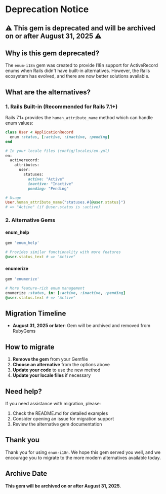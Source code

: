 # Deprecation Notice

## ⚠️ This gem is deprecated and will be archived on or after August 31, 2025 ⚠️

## Why is this gem deprecated?

The `enum-i18n` gem was created to provide I18n support for ActiveRecord enums when Rails didn't have built-in alternatives. However, the Rails ecosystem has evolved, and there are now better solutions available.

## What are the alternatives?

### 1. Rails Built-in (Recommended for Rails 7.1+)

Rails 7.1+ provides the `human_attribute_name` method which can handle enum values:

```ruby
class User < ApplicationRecord
  enum :status, [:active, :inactive, :pending]
end

# In your locale files (config/locales/en.yml)
en:
  activerecord:
    attributes:
      user:
        statuses:
          active: "Active"
          inactive: "Inactive"
          pending: "Pending"

# Usage
User.human_attribute_name("statuses.#{@user.status}")
# => "Active" (if @user.status is :active)
```

### 2. Alternative Gems

#### enum_help
```ruby
gem 'enum_help'

# Provides similar functionality with more features
@user.status_text # => "Active"
```

#### enumerize
```ruby
gem 'enumerize'

# More feature-rich enum management
enumerize :status, in: [:active, :inactive, :pending]
@user.status.text # => "Active"
```

## Migration Timeline

- **August 31, 2025 or later**: Gem will be archived and removed from RubyGems

## How to migrate

1. **Remove the gem** from your Gemfile
2. **Choose an alternative** from the options above
3. **Update your code** to use the new method
4. **Update your locale files** if necessary

## Need help?

If you need assistance with migration, please:
1. Check the README.md for detailed examples
2. Consider opening an issue for migration support
3. Review the alternative gem documentation

## Thank you

Thank you for using `enum-i18n`. We hope this gem served you well, and we encourage you to migrate to the more modern alternatives available today.

## Archive Date
**This gem will be archived on or after August 31, 2025.**
